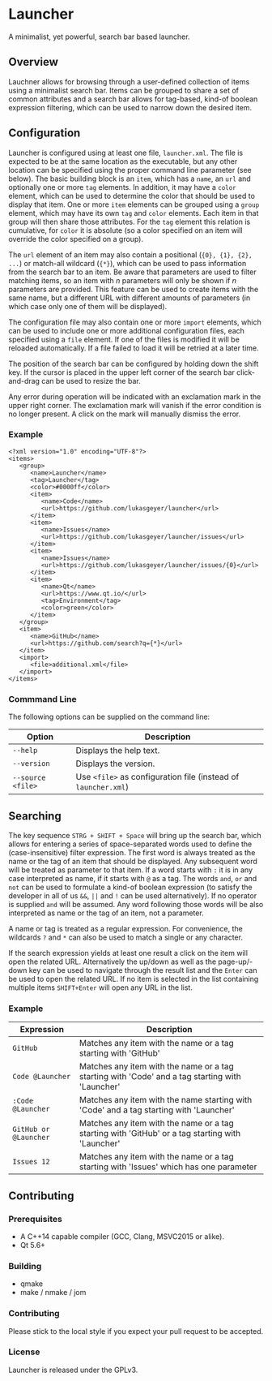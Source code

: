 # Launcher
A minimalist, yet powerful, search bar based launcher.

## Overview
Lauchner allows for browsing through a user-defined collection of items using a minimalist search bar. Items can be grouped to share a set of common attributes and a search bar allows for tag-based, kind-of boolean expression filtering, which can be used to narrow down the desired item.

## Configuration
Launcher is configured using at least one file, `launcher.xml`. The file is expected to be at the same location as the executable, but any other location can be specified using the proper command line parameter (see below). The basic building block is an `item`, which has a `name`, an `url` and optionally one or more `tag` elements. In addition, it may have a `color` element, which can be used to determine the color that should be used to display that item. One or more `item` elements can be grouped using a `group` element, which may have its own `tag` and `color` elements. Each item in that group will then share those attributes. For the `tag` element this relation is cumulative, for `color` it is absolute (so a color specified on an item will override the color specified on a group).

The `url` element of an item may also contain a positional (`{0}, {1}, {2}, ...`) or match-all wildcard (`{*}`), which can be used to pass information from the search bar to an item. Be aware that parameters are used to filter matching items, so an item with _n_ parameters will only be shown if _n_ parameters are provided. This feature can be used to create items with the same name, but a different URL with different amounts of parameters (in which case only one of them will be displayed).

The configuration file may also contain one or more `import` elements, which can be used to include one or more additional configuration files, each specified using a `file` element. If one of the files is modified it will be reloaded automatically. If a file failed to load it will be retried at a later time.

The position of the search bar can be configured by holding down the shift key. If the cursor is placed in the upper left corner of the search bar click-and-drag can be used to resize the bar.

Any error during operation will be indicated with an exclamation mark in the upper right corner. The exclamation mark will vanish if the error condition is no longer present. A click on the mark will manually dismiss the error.

### Example
```
<?xml version="1.0" encoding="UTF-8"?>
<items>
   <group>
      <name>Launcher</name>
      <tag>Launcher</tag>
      <color>#0000ff</color>
      <item>
         <name>Code</name>
         <url>https://github.com/lukasgeyer/launcher</url>
      </item>
      <item>
         <name>Issues</name>
         <url>https://github.com/lukasgeyer/launcher/issues</url>
      </item>
      <item>
         <name>Issues</name>
         <url>https://github.com/lukasgeyer/launcher/issues/{0}</url>
      </item>
      <item>
         <name>Qt</name>
         <url>https://www.qt.io/</url>
         <tag>Environment</tag>
         <color>green</color>
      </item>
   </group>
   <item>
      <name>GitHub</name>
      <url>https://github.com/search?q={*}</url>
   </item>
   <import>
      <file>additional.xml</file>
   </import>
</items>
```

### Commmand Line
The following options can be supplied on the command line:

| Option            | Description                                                    |
|-------------------|----------------------------------------------------------------|
| `--help`          | Displays the help text.                                        |
| `--version`       | Displays the version.                                          |
| `--source <file>` | Use `<file>` as configuration file (instead of `launcher.xml`) |

## Searching
The key sequence `STRG + SHIFT + Space` will bring up the search bar, which allows for entering a series of space-separated words used to define the (case-insensitive) filter expression. The first word is always treated as the name or the tag of an item that should be displayed. Any subsequent word will be treated as parameter to that item. If a word starts with `:` it is in any case interpreted as name, if it starts with `@` as a tag. The words `and`, `or` and `not` can be used to formulate a kind-of boolean expression (to satisfy the developer in all of us `&&`, `||` and `!` can be used alternatively). If no operator is supplied `and` will be assumed. Any word following those words will be also interpreted as name or the tag of an item, not a parameter.

A name or tag is treated as a regular expression. For convenience, the wildcards `?` and `*` can also be used to match a single or any character.

If the search expression yields at least one result a click on the item will open the related URL. Alternatively the up/down as well as the page-up/-down key can be used to navigate through the result list and the `Enter` can be used to open the related URL. If no item is selected in the list containing multiple items `SHIFT+Enter` will open any URL in the list.

### Example
| Expression            | Description                                                                                      |
|-----------------------|--------------------------------------------------------------------------------------------------|
| `GitHub`              | Matches any item with the name or a tag starting with 'GitHub'                                   |
| `Code @Launcher`      | Matches any item with the name or a tag starting with 'Code' and a tag starting with 'Launcher'  |
| `:Code @Launcher`     | Matches any item with the name starting with 'Code' and a tag starting with 'Launcher'           |
| `GitHub or @Launcher` | Matches any item with the name or a tag starting with 'GitHub' or a tag starting with 'Launcher' |
| `Issues 12`           | Matches any item with the name or a tag starting with 'Issues' which has one parameter           |

## Contributing
### Prerequisites
- A C++14 capable compiler (GCC, Clang, MSVC2015 or alike).
- Qt 5.6+

### Building
- qmake
- make / nmake / jom

### Contributing
Please stick to the local style if you expect your pull request to be accepted.

### License
Launcher is released under the GPLv3.
